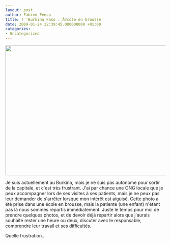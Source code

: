 ```yaml
---
layout: post
author: Fabien Penso
title: ! 'Burkina Faso : Ã©cole en brousse'
date: 2009-01-24 22:39:45.000000000 +01:00
categories:
- Uncategorized
---
```

<p style="text-align: center;"><a title="Untitled by penso, on Flickr" href="http://www.flickr.com/photos/penso/3217952491/"><img class="aligncenter" src="http://farm4.static.flickr.com/3355/3217952491_42dd40b2a3_o.jpg" alt="" width="608" height="408" /></a></p>
<p style="text-align: left;">Je suis actuellement au Burkina, mais je ne suis pas autonome pour sortir de la capitale, et c'est très frustrant. J'ai par chance une ONG locale que je peux accompagner lors de ses visites à ses patients, mais je ne peux pas leur demander de s'arrêter lorsque mon intérêt est aiguisé. Cette photo a été prise dans une école en brousse, mais la patiente (une enfant) n'étant pas là nous sommes repartis immédiatement. Juste le temps pour moi de prendre quelques photos, et de devoir déjà repartir alors que j'aurais souhaité rester une heure ou deux, discuter avec le responsable, comprendre leur travail et ses difficultés.</p>
<p style="text-align: left;">Quelle frustration...</p>
